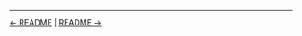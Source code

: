 

<!-- FooterStart -->
---
[← README](../03_09_challenge_use_a_build_tool_and_parameters/README.md) | [README →](../../ch4_organize_jobs_with_views__folders/04_01_jenkins_build_agents_and_cloud_runners/README.md)
<!-- FooterEnd -->
